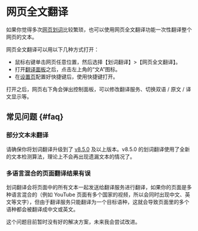 # 网页全文翻译

如果你觉得多次[网页划词](cross.md)比较繁琐，也可以使用网页全文翻译功能一次性翻译整个网页的文本。

网页全文翻译可以用以下几种方式打开：

- 鼠标右键单击网页任意位置，然后选择【划词翻译】>【网页全文翻译】。
- 打开[翻译面板](panel.md)之后，点击左上角的“文A”图标。
- 在[设置页](options.md)配置好快捷键后，使用快捷键打开。

打开之后，网页右下角会弹出控制面板，可以修改翻译服务、切换双语 / 原文 / 译文显示等。

## 常见问题 {#faq}

### 部分文本未翻译

请确保你将划词翻译升级到了 [v8.5.0](../log.md#v8-5-0) 及以上版本。v8.5.0 的划词翻译使用了全新的文本检测算法，理论上不会再出现遗漏文本的情况了。

### 多语言混合的页面翻译结果有误

划词翻译会将页面中的所有文本一起发送给翻译服务进行翻译，如果你的页面是多种语言混合的（例如 YouTube 页面有多个国家的视频，所以会同时出现中文、英文等文字），但由于翻译服务只能翻译为一个目标语种，这就会导致页面里的多个语种都会被翻译成中文或英文。

这个问题目前暂时没有好的解决方案，未来我会尝试改进。
